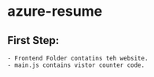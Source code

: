# azure-resume

## First Step:
    - Frontend Folder contatins teh website.
    - main.js contains vistor counter code.